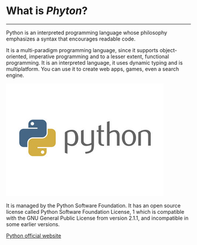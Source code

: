 # What is *Phyton*?
---

Python is an interpreted programming language whose philosophy emphasizes a syntax that encourages readable code.

It is a multi-paradigm programming language, since it supports object-oriented, imperative programming and to a lesser extent, functional programming. It is an interpreted language, it uses dynamic typing and is multiplatform. You can use it to create web apps, games, even a search engine.


![python](./python.jpg)


It is managed by the Python Software Foundation. It has an open source license called Python Software Foundation License, 1 which is compatible with the GNU General Public License from version 2.1.1, and incompatible in some earlier versions.

[Python official website](https://www.python.org/)
